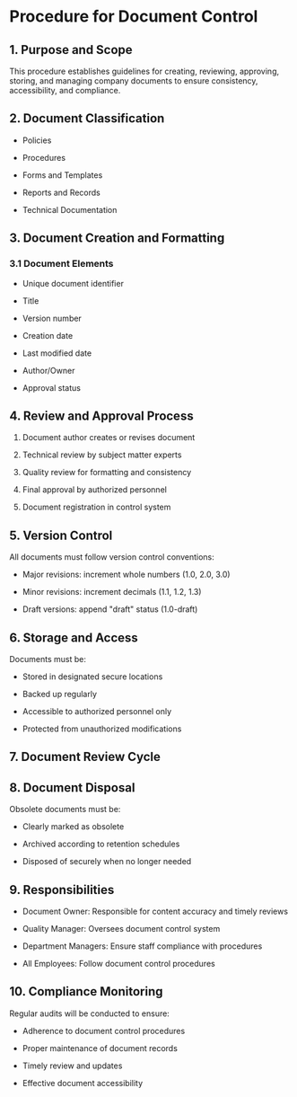 # Procedure for Document Control

## 1. Purpose and Scope

This procedure establishes guidelines for creating, reviewing, approving, storing, and managing company documents to ensure consistency, accessibility, and compliance.

## 2. Document Classification

- Policies

- Procedures

- Forms and Templates

- Reports and Records

- Technical Documentation

## 3. Document Creation and Formatting

### 3.1 Document Elements

- Unique document identifier

- Title

- Version number

- Creation date

- Last modified date

- Author/Owner

- Approval status

## 4. Review and Approval Process

1. Document author creates or revises document

1. Technical review by subject matter experts

1. Quality review for formatting and consistency

1. Final approval by authorized personnel

1. Document registration in control system

## 5. Version Control

All documents must follow version control conventions:

- Major revisions: increment whole numbers (1.0, 2.0, 3.0)

- Minor revisions: increment decimals (1.1, 1.2, 1.3)

- Draft versions: append "draft" status (1.0-draft)

## 6. Storage and Access

Documents must be:

- Stored in designated secure locations

- Backed up regularly

- Accessible to authorized personnel only

- Protected from unauthorized modifications

## 7. Document Review Cycle

<!-- Unsupported block type: table -->

## 8. Document Disposal

Obsolete documents must be:

- Clearly marked as obsolete

- Archived according to retention schedules

- Disposed of securely when no longer needed

## 9. Responsibilities

- Document Owner: Responsible for content accuracy and timely reviews

- Quality Manager: Oversees document control system

- Department Managers: Ensure staff compliance with procedures

- All Employees: Follow document control procedures

## 10. Compliance Monitoring

Regular audits will be conducted to ensure:

- Adherence to document control procedures

- Proper maintenance of document records

- Timely review and updates

- Effective document accessibility
